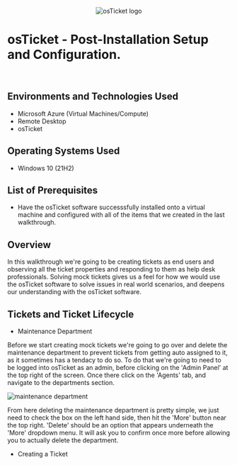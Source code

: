 <p align="center">
<img src="https://i.imgur.com/Clzj7Xs.png" alt="osTicket logo"/>
</p>

<h1>osTicket - Post-Installation Setup and Configuration.</h1>
<br />


<h2>Environments and Technologies Used</h2>

- Microsoft Azure (Virtual Machines/Compute)
- Remote Desktop
- osTicket

<h2>Operating Systems Used </h2>

- Windows 10</b> (21H2)

<h2>List of Prerequisites</h2>

- Have the osTicket software successsfully installed onto a virtual machine and configured with all of the items that we created in the last walkthrough.
 
<h2>Overview</h2>

In this walkthrough we're going to be creating tickets as end users and observing all the ticket properties and responding to them as help desk professionals. Solving mock tickets gives us a feel for how we would use the osTicket software to solve issues in real world scenarios, and deepens our understanding with the osTicket software.


<h2>Tickets and Ticket Lifecycle</h2>

- Maintenance Department

Before we start creating mock tickets we're going to go over and delete the maintenance department to prevent tickets from getting auto assigned to it, as it sometimes has a tendacy to do so. To do that we're going to need to be logged into osTicket as an admin, before clicking on the 'Admin Panel' at the top right of the screen. Once there click on the 'Agents' tab, and navigate to the departments section. 

![maintenance department](https://github.com/user-attachments/assets/cc8f3a44-ef78-42d0-8638-f5b547238983)

From here deleting the maintenance department is pretty simple, we just need to check the box on the left hand side, then hit the 'More' button near the top right. 'Delete' should be an option that appears underneath the 'More' dropdown menu. It will ask you to confirm once more before allowing you to actually delete the department.

- Creating a Ticket









<br />
